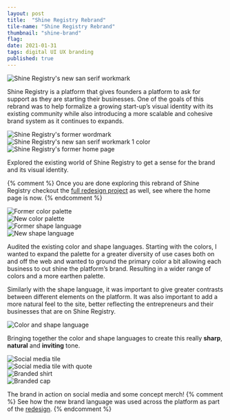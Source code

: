 ```yaml
---
layout: post
title:  "Shine Registry Rebrand"
tile-name: "Shine Registry Rebrand"
thumbnail: "shine-brand"
flag:
date: 2021-01-31
tags: digital UI UX branding
published: true
---
```


<div class="grid-x grid-padding-x grid-margin-y">
  <div class="cell large-12">
    <img src="../img/shineregistry/logo-color.svg" alt="Shine Registry's new san serif workmark">
  </div>
</div>

<!-- cast shadow animation -->

Shine Registry is a platform that gives founders a platform to ask for support as they are starting their businesses. One of the goals of this rebrand was to help formalize a growing start-up’s visual identity with its existing community while also introducing a more scalable and cohesive brand system as it continues to expands.

<div class="grid-x grid-padding-x grid-margin-y">
  <div class="cell medium-6">
    <img src="../img/shineregistry/logo-former.svg" alt="Shine Registry's former wordmark">
  </div>
  <div class="cell medium-6">
    <img src="../img/shineregistry/logo-black.svg" alt="Shine Registry's new san serif workmark 1 color">
  </div>
  <div class="cell">
    <img src="../img/shineregistry/site-former.jpg" alt="Shine Registry's former home page">
  </div>
</div>

Explored the existing world of Shine Registry to get a sense for the brand and its visual identity.

{% comment %}
  Once you are done exploring this rebrand of Shine Registry checkout the <a href="{% link _projects/shineregistry.markdown %}">full redesign project</a> as well, see where the home page is now.
{% endcomment %}

<div class="grid-x grid-padding-x grid-margin-y">
  <div class="cell medium-6">
    <img src="../img/shineregistry/colors-former.svg" alt="Former color palette">
  </div>
  <div class="cell medium-6">
    <img src="../img/shineregistry/colors.svg" alt="New color palette">
  </div>
  <div class="cell medium-6">
    <img src="../img/shineregistry/shapes-former.svg" alt="Former shape language">
  </div>
  <div class="cell medium-6">
    <img src="../img/shineregistry/shapes.svg" alt="New shape language">
  </div>
</div>

Audited the existing color and shape languages. Starting with the colors, I wanted to expand the palette for a greater diversity of use cases both on and off the web and wanted to ground the primary color a bit allowing each business to out shine the platform’s brand. Resulting in a wider range of colors and a more earthen palette.

Similarly with the shape language, it was important to give greater contrasts between different elements on the platform. It was also important to add a more natural feel to the site, better reflecting the entrepreneurs and their businesses that are on Shine Registry.

<div class="grid-x grid-padding-x">
  <div class="cell">
    <img src="../img/shineregistry/colors-shapes.svg" alt="Color and shape language">
  </div>
</div>

<p class="post-callout">Bringing together the color and shape languages to create this really <strong>sharp</strong>, <strong>natural</strong> and <strong>inviting</strong> tone.</p>

<div class="grid-x grid-padding-x grid-margin-y">
  <div class="cell medium-6">
    <img src="../img/shineregistry/social.jpg" alt="Social media tile">
  </div>
  <div class="cell medium-6">
    <img src="../img/shineregistry/social-quote.jpg" alt="Social media tile with quote">
  </div>
  <div class="cell">
    <img src="../img/shineregistry/shine-shirt.jpg" alt="Branded shirt">
  </div>
  <div class="cell">
    <img src="../img/shineregistry/shine-cap.jpg" alt="Branded cap">
  </div>
</div>

The brand in action on social media and some concept merch! 
{% comment %}
  See how the new brand language was used across the platform as part of the <a href="{% link _projects/shineregistry.markdown %}">redesign</a>.
{% endcomment %}
